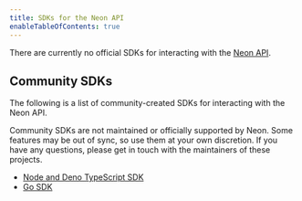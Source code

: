 ```yaml
---
title: SDKs for the Neon API
enableTableOfContents: true
---
```


There are currently no official SDKs for interacting with the [Neon API](api-reference).

## Community SDKs

The following is a list of community-created SDKs for interacting with the Neon API.

<Admonition type="note">
Community SDKs are not maintained or officially supported by Neon. Some features may be out of sync, so use them at your own discretion. If you have any questions, please get in touch with the maintainers of these projects.
</Admonition>

- [Node and Deno TypeScript SDK](https://github.com/paambaati/neon-js-sdk)
- [Go SDK](https://github.com/kislerdm/neon-sdk-go)
